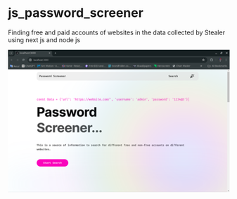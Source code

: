 # js_password_screener
Finding free and paid accounts of websites in the data collected by Stealer using next js and node js

<img src="./banner1.png" />
